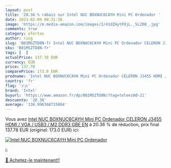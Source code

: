 ```yaml
---
layout: post
title: '20.36 % rabais sur Intel NUC BOXNUC6CAYH Mini PC Ordenador '
date: 2021-02-09 00:31:38
image: 'https://m.media-amazon.com/images/I/41dZHytPdjL._SL200_.jpg'
comments: true
category: ofertas
author: ring
slug: 'B01MSZTD8N-fr Intel NUC BOXNUC6CAYH Mini PC Ordenador CELERON J3455 HDMI...'
sku: 'B01MSZTD8N-fr'
tags: [  ]
actualPrice: 137.78 EUR
currency: EUR
price: 137.78
comparePrice: 173.0 EUR
prodname: 'Intel NUC BOXNUC6CAYH Mini PC Ordenador CELERON J3455 HDMI / VGA / USB3 / M2 DDR3 GBE EN'
country: 'fr'
flag: '🇫🇷'
brand: 'Intel'
buyurl: 'https://www.amazon.fr/dp/B01MSZTD8N/?tag=tolees0d-21'
descuento: '20.36'
average: '136.996368715084'
---
```


Vous avez [Intel NUC BOXNUC6CAYH Mini PC Ordenador CELERON J3455 HDMI / VGA / USB3 / M2 DDR3 GBE EN](https://www.amazon.fr/dp/B01MSZTD8N/?tag=tolees0d-21)  à  20.36 % de réduction, prix final  137.78 EUR (original: 173.0 EUR) ici:

[![Intel NUC BOXNUC6CAYH Mini PC Ordenador ](https://m.media-amazon.com/images/I/41dZHytPdjL._SL200_.jpg)](https://www.amazon.fr/dp/B01MSZTD8N/?tag=tolees0d-21)

ℹ️:


[🛒 Achetez-le maintenant!!](https://www.amazon.fr/dp/B01MSZTD8N/?tag=tolees0d-21)
